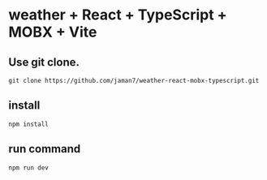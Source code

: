 # weather + React + TypeScript + MOBX + Vite

## Use git clone.

```
git clone https://github.com/jaman7/weather-react-mobx-typescript.git
```

## install

```
npm install
```

## run command

```
npm run dev
```
